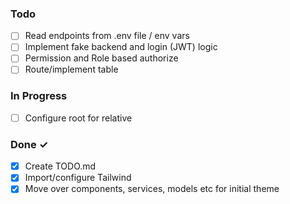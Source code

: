 ### Todo

- [ ] Read endpoints from .env file / env vars
- [ ] Implement fake backend and login (JWT) logic
- [ ] Permission and Role based authorize
- [ ] Route/implement table

### In Progress

- [ ] Configure root for relative

### Done ✓

- [x] Create TODO.md
- [x] Import/configure Tailwind
- [x] Move over components, services, models etc for initial theme

